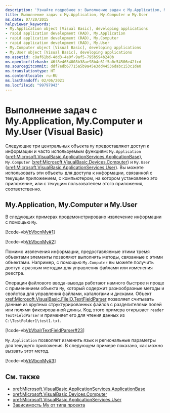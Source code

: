 ```yaml
---
description: 'Узнайте подробнее о: Выполнение задач с My.Application, My.Computer и My.User (Visual Basic)'
title: Выполнение задач с My.Application, My.Computer и My.User
ms.date: 07/20/2015
helpviewer_keywords:
- My.Application object [Visual Basic], developing applications
- rapid application development (RAD), My.Application
- rapid application development (RAD), My.Computer
- rapid application development (RAD), My.User
- My.Computer object [Visual Basic], developing applications
- My.User object [Visual Basic], developing applications
ms.assetid: c8af61bd-4dd3-4a0f-9af5-795b594b240b
ms.openlocfilehash: 46f8e4654008b38ae98b4c61f5a0c54506e42fcd
ms.sourcegitcommit: ddf7edb67715a5b9a45e3dd44536dabc153c1de0
ms.translationtype: HT
ms.contentlocale: ru-RU
ms.lasthandoff: 02/06/2021
ms.locfileid: "99797943"
---
```

# <a name="performing-tasks-with-myapplication-mycomputer-and-myuser-visual-basic"></a>Выполнение задач с My.Application, My.Computer и My.User (Visual Basic)

Следующие три центральных объекта `My` предоставляют доступ к информации и часто используемым функциям: `My.Application` (<xref:Microsoft.VisualBasic.ApplicationServices.ApplicationBase>), `My.Computer` (<xref:Microsoft.VisualBasic.Devices.Computer>) и `My.User` (<xref:Microsoft.VisualBasic.ApplicationServices.User>). Вы можете использовать эти объекты для доступа к информации, связанной с текущим приложением, с компьютером, на котором установлено это приложение, или с текущим пользователем этого приложения, соответственно.  
  
## <a name="myapplication-mycomputer-and-myuser"></a>My.Application, My.Computer и My.User  

 В следующих примерах продемонстрировано извлечение информации с помощью `My`.  
  
 [!code-vb[VbVbcnMy#1](~/samples/snippets/visualbasic/VS_Snippets_VBCSharp/VbVbcnMy/VB/Class1.vb#1)]  
  
 [!code-vb[VbVbcnMy#2](~/samples/snippets/visualbasic/VS_Snippets_VBCSharp/VbVbcnMy/VB/Class1.vb#2)]  
  
 Помимо извлечения информации, предоставляемые этими тремя объектами элементы позволяют выполнять методы, связанные с этими объектами. Например, с помощью `My.Computer` вы можете получить доступ к разным методам для управления файлами или изменения реестра.  
  
 Операции файлового ввода-вывода работают намного быстрее и проще с применением объекта `My`, который содержит разнообразные методы и свойства для управления файлами, каталогами и дисками. Объект <xref:Microsoft.VisualBasic.FileIO.TextFieldParser> позволяет считывать данные из крупных структурированных файлов с разделителями полей или полями фиксированной длины. Код этого примера открывает `reader` `TextFieldParser` и применяет его для чтения данных из `C:\TestFolder1\test1.txt`.  
  
 [!code-vb[VbVbalrTextFieldParser#23](~/samples/snippets/visualbasic/VS_Snippets_VBCSharp/VbVbalrTextFieldParser/VB/Class1.vb#23)]  
  
 `My.Application` позволяет изменить язык и региональные параметры для текущего приложения. В следующем примере показано, как можно вызвать этот метод.  
  
 [!code-vb[VbVbcnMy#3](~/samples/snippets/visualbasic/VS_Snippets_VBCSharp/VbVbcnMy/VB/Class1.vb#3)]  
  
## <a name="see-also"></a>См. также

- <xref:Microsoft.VisualBasic.ApplicationServices.ApplicationBase>
- <xref:Microsoft.VisualBasic.Devices.Computer>
- <xref:Microsoft.VisualBasic.ApplicationServices.User>
- [Зависимость My от типа проекта](how-my-depends-on-project-type.md)
